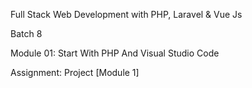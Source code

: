 Full Stack Web Development with PHP, Laravel & Vue Js

Batch 8

Module 01: Start With PHP And Visual Studio Code

Assignment: Project [Module 1]
